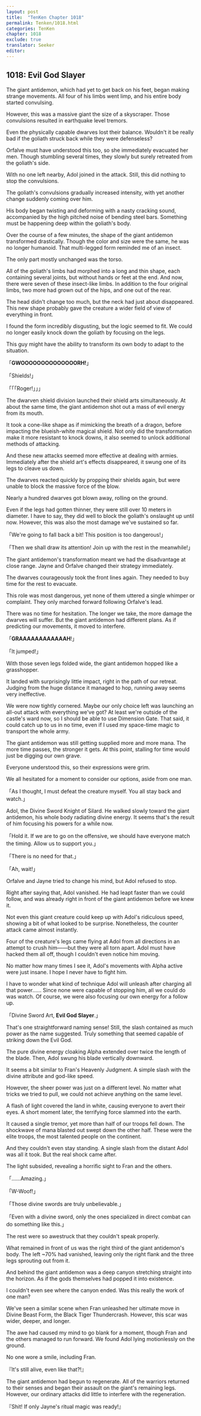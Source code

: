 ```yaml
---
layout: post
title:  "TenKen Chapter 1018"
permalink: Tenken/1018.html
categories: TenKen
chapter: 1018
exclude: true
translator: Seeker
editor: 
---
```

<h2>1018: Evil God Slayer</h2>

The giant antidemon, which had yet to get back on his feet, began making strange movements. All four of his limbs went limp, and his entire body started convulsing.

However, this was a massive giant the size of a skyscraper. Those convulsions resulted in earthquake level tremors.

Even the physically capable dwarves lost their balance. Wouldn't it be really bad if the goliath struck back while they were defenseless?

Orfalve must have understood this too, so she immediately evacuated her men. Though stumbling several times, they slowly but surely retreated from the goliath's side.

With no one left nearby, Adol joined in the attack. Still, this did nothing to stop the convulsions.

The goliath's convulsions gradually increased intensity, with yet another change suddenly coming over him.

His body began twisting and deforming with a nasty cracking sound, accompanied by the high pitched noise of bending steel bars. Something must be happening deep within the goliath's body.

Over the course of a few minutes, the shape of the giant antidemon transformed drastically. Though the color and size were the same, he was no longer humanoid. That multi-legged form reminded me of an insect.

The only part mostly unchanged was the torso.

All of the goliath's limbs had morphed into a long and thin shape, each containing several joints, but without hands or feet at the end. And now, there were seven of these insect-like limbs. In addition to the four original limbs, two more had grown out of the hips, and one out of the rear.

The head didn't change too much, but the neck had just about disappeared. This new shape probably gave the creature a wider field of view of everything in front.

I found the form incredibly disgusting, but the logic seemed to fit. We could no longer easily knock down the goliath by focusing on the legs.

This guy might have the ability to transform its own body to adapt to the situation.

「**GWOOOOOOOOOOOOOORH!**」

「Shields!」

「「「Roger!」」」

The dwarven shield division launched their shield arts simultaneously. At about the same time, the giant antidemon shot out a mass of evil energy from its mouth.

It took a cone-like shape as if mimicking the breath of a dragon, before impacting the blueish-white magical shield. Not only did the transformation make it more resistant to knock downs, it also seemed to unlock additional methods of attacking.

And these new attacks seemed more effective at dealing with armies. Immediately after the shield art's effects disappeared, it swung one of its legs to cleave us down.

The dwarves reacted quickly by propping their shields again, but were unable to block the massive force of the blow.

Nearly a hundred dwarves got blown away, rolling on the ground.

Even if the legs had gotten thinner, they were still over 10 meters in diameter. I have to say, they did well to block the goliath's onslaught up until now. However, this was also the most damage we've sustained so far.

「We're going to fall back a bit! This position is too dangerous!」

「Then we shall draw its attention! Join up with the rest in the meanwhile!」

The giant antidemon's transformation meant we had the disadvantage at close range. Jayne and Orfalve changed their strategy immediately.

The dwarves courageously took the front lines again. They needed to buy time for the rest to evacuate.

This role was most dangerous, yet none of them uttered a single whimper or complaint. They only marched forward following Orfalve's lead.

There was no time for hesitation. The longer we take, the more damage the dwarves will suffer. But the giant antidemon had different plans. As if predicting our movements, it moved to interfere.

「**GRAAAAAAAAAAAAH**!」

「It jumped!」

With those seven legs folded wide, the giant antidemon hopped like a grasshopper.

It landed with surprisingly little impact, right in the path of our retreat. Judging from the huge distance it managed to hop, running away seems very ineffective.

We were now tightly cornered. Maybe our only choice left was launching an all-out attack with everything we've got? At least we're outside of the castle's ward now, so I should be able to use Dimension Gate. That said, it could catch up to us in no time, even if I used my space-time magic to transport the whole army.

The giant antidemon was still getting supplied more and more mana. The more time passes, the stronger it gets. At this point, stalling for time would just be digging our own grave.

Everyone understood this, so their expressions were grim.

We all hesitated for a moment to consider our options, aside from one man.

「As I thought, I must defeat the creature myself. You all stay back and watch.」

Adol, the Divine Sword Knight of Silard. He walked slowly toward the giant antidemon, his whole body radiating divine energy. It seems that's the result of him focusing his powers for a while now.

「Hold it. If we are to go on the offensive, we should have everyone match the timing. Allow us to support you.」

「There is no need for that.」

「Ah, wait!」

Orfalve and Jayne tried to change his mind, but Adol refused to stop.

Right after saying that, Adol vanished. He had leapt faster than we could follow, and was already right in front of the giant antidemon before we knew it.

Not even this giant creature could keep up with Adol's ridiculous speed, showing a bit of what looked to be surprise. Nonetheless, the counter attack came almost instantly.

Four of the creature's legs came flying at Adol from all directions in an attempt to crush him――but they were all torn apart. Adol must have hacked them all off, though I couldn't even notice him moving.

No matter how many times I see it, Adol's movements with Alpha active were just insane. I hope I never have to fight him.

I have to wonder what kind of technique Adol will unleash after charging all that power…… Since none were capable of stopping him, all we could do was watch. Of course, we were also focusing our own energy for a follow up.

「Divine Sword Art, **Evil God Slayer**.」

That's one straightforward naming sense! Still, the slash contained as much power as the name suggested. Truly something that seemed capable of striking down the Evil God.

The pure divine energy cloaking Alpha extended over twice the length of the blade. Then, Adol swung his blade vertically downward.

It seems a bit similar to Fran's Heavenly Judgment. A simple slash with the divine attribute and god-like speed.

However, the sheer power was just on a different level. No matter what tricks we tried to pull, we could not achieve anything on the same level.

A flash of light covered the land in white, causing everyone to avert their eyes. A short moment later, the terrifying force slammed into the earth.

It caused a single tremor, yet more than half of our troops fell down. The shockwave of mana blasted out swept down the other half. These were the elite troops, the most talented people on the continent.

And they couldn't even stay standing. A single slash from the distant Adol was all it took. But the real shock came after.

The light subsided, revealing a horrific sight to Fran and the others.

「……Amazing.」

「W-Woof!」

「Those divine swords are truly unbelievable.」

「Even with a divine sword, only the ones specialized in direct combat can do something like this.」

The rest were so awestruck that they couldn't speak properly.

What remained in front of us was the right third of the giant antidemon's body. The left ~70% had vanished, leaving only the right flank and the three legs sprouting out from it.

And behind the giant antidemon was a deep canyon stretching straight into the horizon. As if the gods themselves had popped it into existence.

I couldn't even see where the canyon ended. Was this really the work of one man?

We've seen a similar scene when Fran unleashed her ultimate move in Divine Beast Form, the Black Tiger Thundercrash. However, this scar was wider, deeper, and longer.

The awe had caused my mind to go blank for a moment, though Fran and the others managed to run forward. We found Adol lying motionlessly on the ground.

No one wore a smile, including Fran.

『It's still alive, even like that?!』

The giant antidemon had begun to regenerate. All of the warriors returned to their senses and began their assault on the giant's remaining legs. However, our ordinary attacks did little to interfere with the regeneration.

『Shit! If only Jayne's ritual magic was ready!』



